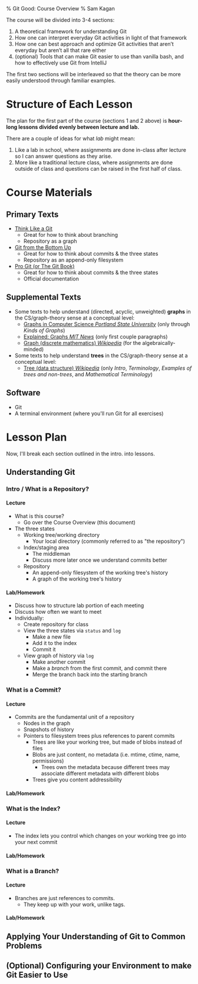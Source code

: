 % Git Good: Course Overview
% Sam Kagan

The course will be divided into 3-4 sections:

1. A theoretical framework for understanding Git
1. How one can interpret everyday Git activities in light of that framework
1. How one can best approach and optimize Git activities that aren’t everyday but aren’t all that rare either
1. (optional) Tools that can make Git easier to use than vanilla bash, and how to effectively use Git from IntelliJ

The first two sections will be interleaved so that the theory can be more easily understood through familiar examples.

# Structure of Each Lesson
The plan for the first part of the course (sections 1 and 2 above) is **hour-long lessons divided evenly between lecture and lab.**

There are a couple of ideas for what *lab* might mean:
1. Like a lab in school, where assignments are done in-class after lecture so I can answer questions as they arise.
1. More like a traditional lecture class, where assignments are done outside of class and questions can be raised in the first half of class.

# Course Materials
## Primary Texts
* [Think Like a Git](https://think-like-a-git.net)
    * Great for how to think about branching
    * Repository as a graph
* [Git from the Bottom Up](https://jwiegley.github.io/git-from-the-bottom-up)
    * Great for how to think about commits & the three states
    * Repository as an append-only filesystem
* [Pro Git (or The Git Book)](https://git-scm.com/book/en/v2/)
    * Great for how to think about commits & the three states
    * Official documentation

## Supplemental Texts
* Some texts to help understand (directed, acyclic, unweighted) **graphs** in the CS/graph-theory sense at a conceptual level:
    * [Graphs in Computer Science *Portland State University*](https://web.cecs.pdx.edu/~sheard/course/Cs163/Doc/Graphs.html) (only through *Kinds of Graphs*)
    * [Explained: Graphs *MIT News*](https://news.mit.edu/2012/explained-graphs-computer-science-1217) (only first couple paragraphs)
    * [Graph (discrete mathematics) *Wikipedia*](hhttps://en.wikipedia.org/wiki/Graph_(discrete_mathematics)#Definitionsttps://en.wikipedia.org/wiki/Graph_(discrete_mathematics)#Definitions) (for the algebraically-minded)
* Some texts to help understand **trees** in the CS/graph-theory sense at a conceptual level:
    * [Tree (data structure) *Wikipedia*](https://en.wikipedia.org/wiki/Tree_(data_structure)) (only *Intro*, *Terminology*, *Examples of trees and non-trees*, and *Mathematical Terminology*)

## Software
* Git
* A terminal environment (where you'll run Git for all exercises)

# Lesson Plan
Now, I'll break each section outlined in the intro. into lessons.

## Understanding Git
### Intro / What is a Repository?
#### Lecture
* What is this course?
    * Go over the Course Overview (this document)
* The three states
    * Working tree/working directory
        * Your local directory (commonly referred to as "the repository")
    * Index/staging area
        * The middleman
        * Discuss more later once we understand commits better
    * Repository
        * An append-only filesystem of the working tree's history
        * A graph of the working tree's history

#### Lab/Homework
* Discuss how to structure lab portion of each meeting
* Discuss how often we want to meet
* Individually:
    * Create repository for class
    * View the three states via `status` and `log`
        * Make a new file
        * Add it to the index
        * Commit it
    * View graph of history via `log`
        * Make another commit
        * Make a *branch* from the first commit, and commit there
        * Merge the branch back into the starting branch

### What is a Commit?
#### Lecture
* Commits are the fundamental unit of a repository
    * Nodes in the graph
    * Snapshots of history
    * Pointers to filesystem trees plus references to parent commits
        * Trees are like your working tree, but made of blobs instead of files
        * Blobs are just content, no metadata (i.e. mtime, ctime, name, permissions)
            * Trees own the metadata because different trees may associate different metadata with different blobs
        * Trees give you content addressibility

#### Lab/Homework
### What is the Index?
#### Lecture
* The index lets you control which changes on your working tree go into your next commit

#### Lab/Homework
### What is a Branch?
#### Lecture
* Branches are just references to commits.
    * They keep up with your work, unlike tags.

#### Lab/Homework
## Applying Your Understanding of Git to Common Problems
## (Optional) Configuring your Environment to make Git Easier to Use
